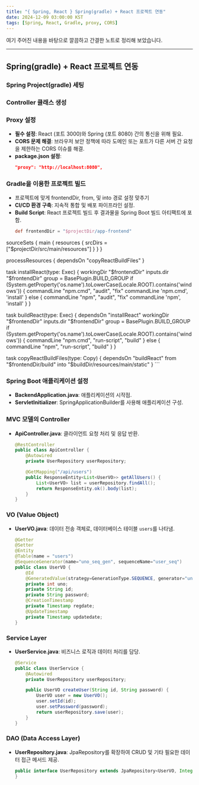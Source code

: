 ```yaml
---
title: "{ Spring, React } Spring(gradle) + React 프로젝트 연동"
date: 2024-12-09 03:00:00 KST
tags: [Spring, React, Gradle, proxy, CORS]
---
```


여기 주어진 내용을 바탕으로 깔끔하고 간결한 노트로 정리해 보았습니다.

---

## **Spring(gradle) + React 프로젝트 연동**

### Spring Project(gradle) 세팅

### Controller 클래스 생성

### Proxy 설정

- **필수 설정**: React (포트 3000)와 Spring (포트 8080) 간의 통신을 위해 필요.
- **CORS 문제 해결**: 브라우저 보안 정책에 따라 도메인 또는 포트가 다른 서버 간 요청을 제한하는 CORS 이슈를 해결.
- **package.json 설정**:
  ```json
  "proxy": "http://localhost:8080",
  ```

### Gradle을 이용한 프로젝트 빌드

- 프로젝트에 맞게 frontendDir, from, 및 into 경로 설정 맞추기
- **CI/CD 환경 구축**: 지속적 통합 및 배포 파이프라인 설정.
- **Build Script**: React 프로젝트 빌드 후 결과물을 Spring Boot 빌드 아티팩트에 포함.
  ```groovy
  def frontendDir = "$projectDir/app-frontend"
  ```

sourceSets {
main {
resources {
srcDirs = ["$projectDir/src/main/resources"]
}
}
}

processResources {
dependsOn "copyReactBuildFiles"
}

task installReact(type: Exec) {
workingDir "$frontendDir"
	inputs.dir "$frontendDir"
group = BasePlugin.BUILD_GROUP
if (System.getProperty('os.name').toLowerCase(Locale.ROOT).contains('windows')) {
commandLine "npm.cmd", "audit", "fix"
commandLine 'npm.cmd', 'install'
} else {
commandLine "npm", "audit", "fix"
commandLine 'npm', 'install'
}
}

task buildReact(type: Exec) {
dependsOn "installReact"
workingDir "$frontendDir"
	inputs.dir "$frontendDir"
group = BasePlugin.BUILD_GROUP
if (System.getProperty('os.name').toLowerCase(Locale.ROOT).contains('windows')) {
commandLine "npm.cmd", "run-script", "build"
} else {
commandLine "npm", "run-script", "build"
}
}

task copyReactBuildFiles(type: Copy) {
dependsOn "buildReact"
from "$frontendDir/build"
	into "$buildDir/resources/main/static"
} ```

### Spring Boot 애플리케이션 설정

- **BackendApplication.java**: 애플리케이션의 시작점.
- **ServletInitializer**: SpringApplicationBuilder를 사용해 애플리케이션 구성.

### MVC 모델의 Controller

- **ApiController.java**: 클라이언트 요청 처리 및 응답 반환.

  ```java
  @RestController
  public class ApiController {
      @Autowired
      private UserRepository userRepository;

      @GetMapping("/api/users")
      public ResponseEntity<List<UserVO>> getAllUsers() {
          List<UserVO> list = userRepository.findAll();
          return ResponseEntity.ok().body(list);
      }
  }
  ```

### VO (Value Object)

- **UserVO.java**: 데이터 전송 객체로, 데이터베이스 테이블 `users`를 나타냄.
  ```java
  @Getter
  @Setter
  @Entity
  @Table(name = "users")
  @SequenceGenerator(name="uno_seq_gen", sequenceName="user_seq")
  public class UserVO {
      @Id
      @GeneratedValue(strategy=GenerationType.SEQUENCE, generator="uno_seq_gen")
      private int uno;
      private String id;
      private String password;
      @CreationTimestamp
      private Timestamp regdate;
      @UpdateTimestamp
      private Timestamp updatedate;
  }
  ```

### Service Layer

- **UserService.java**: 비즈니스 로직과 데이터 처리를 담당.

  ```java
  @Service
  public class UserService {
      @Autowired
      private UserRepository userRepository;

      public UserVO createUser(String id, String password) {
          UserVO user = new UserVO();
          user.setId(id);
          user.setPassword(password);
          return userRepository.save(user);
      }
  }
  ```

### DAO (Data Access Layer)

- **UserRepository.java**: JpaRepository를 확장하여 CRUD 및 기타 필요한 데이터 접근 메서드 제공.
  ```java
  public interface UserRepository extends JpaRepository<UserVO, Integer> {
  }
  ```
